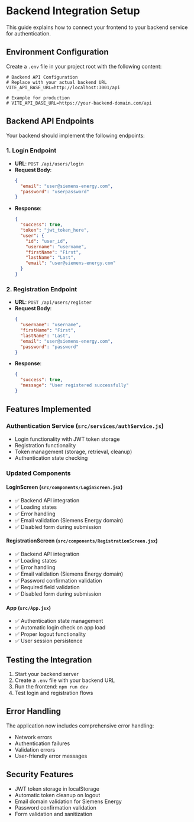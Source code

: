 # Backend Integration Setup

This guide explains how to connect your frontend to your backend service for authentication.

## Environment Configuration

Create a `.env` file in your project root with the following content:

```env
# Backend API Configuration
# Replace with your actual backend URL
VITE_API_BASE_URL=http://localhost:3001/api

# Example for production
# VITE_API_BASE_URL=https://your-backend-domain.com/api
```

## Backend API Endpoints

Your backend should implement the following endpoints:

### 1. Login Endpoint
- **URL**: `POST /api/users/login`
- **Request Body**:
  ```json
  {
    "email": "user@siemens-energy.com",
    "password": "userpassword"
  }
  ```
- **Response**:
  ```json
  {
    "success": true,
    "token": "jwt_token_here",
    "user": {
      "id": "user_id",
      "username": "username",
      "firstName": "First",
      "lastName": "Last",
      "email": "user@siemens-energy.com"
    }
  }
  ```

### 2. Registration Endpoint
- **URL**: `POST /api/users/register`
- **Request Body**:
  ```json
  {
    "username": "username",
    "firstName": "First",
    "lastName": "Last",
    "email": "user@siemens-energy.com",
    "password": "password"
  }
  ```
- **Response**:
  ```json
  {
    "success": true,
    "message": "User registered successfully"
  }
  ```

## Features Implemented

### Authentication Service (`src/services/authService.js`)
- Login functionality with JWT token storage
- Registration functionality
- Token management (storage, retrieval, cleanup)
- Authentication state checking

### Updated Components

#### LoginScreen (`src/components/LoginScreen.jsx`)
- ✅ Backend API integration
- ✅ Loading states
- ✅ Error handling
- ✅ Email validation (Siemens Energy domain)
- ✅ Disabled form during submission

#### RegistrationScreen (`src/components/RegistrationScreen.jsx`)
- ✅ Backend API integration
- ✅ Loading states
- ✅ Error handling
- ✅ Email validation (Siemens Energy domain)
- ✅ Password confirmation validation
- ✅ Required field validation
- ✅ Disabled form during submission

#### App (`src/App.jsx`)
- ✅ Authentication state management
- ✅ Automatic login check on app load
- ✅ Proper logout functionality
- ✅ User session persistence

## Testing the Integration

1. Start your backend server
2. Create a `.env` file with your backend URL
3. Run the frontend: `npm run dev`
4. Test login and registration flows

## Error Handling

The application now includes comprehensive error handling:
- Network errors
- Authentication failures
- Validation errors
- User-friendly error messages

## Security Features

- JWT token storage in localStorage
- Automatic token cleanup on logout
- Email domain validation for Siemens Energy
- Password confirmation validation
- Form validation and sanitization 
